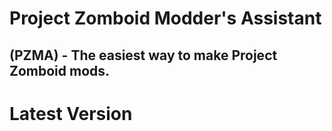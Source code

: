 # Project Zomboid Modder's Assistant

## (PZMA) - The easiest way to make Project Zomboid mods.






# Latest Version

